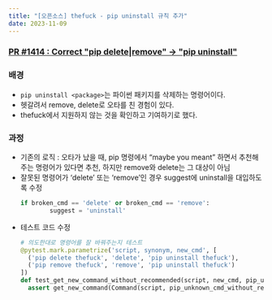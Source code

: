 ```yaml
---
title: "[오픈소스] thefuck - pip uninstall 규칙 추가"
date: 2023-11-09
---
```


### [PR #1414 : Correct "pip delete|remove" -> "pip uninstall"](https://github.com/nvbn/thefuck/pull/1414)

### 배경

- `pip uninstall <package>`는 파이썬 패키지를 삭제하는 명령어이다.
- 헷갈려서 remove, delete로 오타를 친 경험이 있다.
- thefuck에서 지원하지 않는 것을 확인하고 기여하기로 했다.

### 과정

- 기존의 로직 : 오타가 났을 때, pip 명령에서 “maybe you meant” 하면서 추천해주는 명령어가 있다면 추천, 하지만 remove와 delete는 그 대상이 아님
- 잘못된 명령어가 ‘delete’ 또는 ‘remove’인 경우 suggest에 uninstall을 대입하도록 수정
  ```python
  if broken_cmd == 'delete' or broken_cmd == 'remove':
          suggest = 'uninstall'
  ```
- 테스트 코드 수정
  ```python
  # 의도한대로 명령어를 잘 바꿔주는지 테스트
  @pytest.mark.parametrize('script, synonym, new_cmd', [
    ('pip delete thefuck', 'delete', 'pip uninstall thefuck'),
    ('pip remove thefuck', 'remove', 'pip uninstall thefuck')
  ])
  def test_get_new_command_without_recommended(script, new_cmd, pip_unknown_cmd_without_recommend):
    assert get_new_command(Command(script, pip_unknown_cmd_without_recommend)) == new_cmd
  ```
